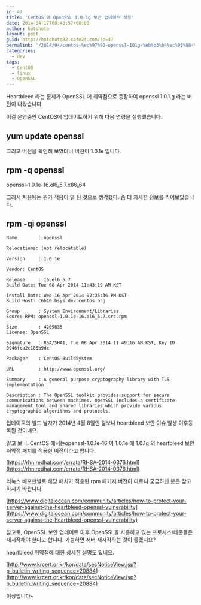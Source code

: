 ```yaml
---
id: 47
title: 'CentOS 에 OpenSSL 1.0.1g 보안 업데이트 적용'
date: 2014-04-17T00:40:57+00:00
author: hotohoto
layout: post
guid: http://hotohoto82.cafe24.com/?p=47
permalink: '/2014/04/centos-%ec%97%90-openssl-101g-%eb%b3%b4%ec%95%88-%ec%97%85%eb%8d%b0%ec%9d%b4%ed%8a%b8-%ec%a0%81%ec%9a%a9/'
categories:
  - dev
tags:
  - CentOS
  - linux
  - OpenSSL
---
```

Heartbleed 라는 문제가 OpenSSL 에 취약점으로 등장하여 openssl 1.0.1.g 라는 버전이 나왔습니다.

이걸 운영중인 CentOS에 업데이트하기 위해 다음 명령을 실행했습니다.

## yum update openssl

그리고 버전을 확인해 보았더니 버전이 1.0.1e 입니다.

## rpm -q openssl

openssl-1.0.1e-16.el6_5.7.x86_64

그래서 처음에는 뭔가 적용이 덜 된 것으로 생각했다. 좀 더 자세한 정보를 찍어보았습니다.

## rpm -qi openssl
```
Name        : openssl

Relocations: (not relocatable)

Version     : 1.0.1e

Vendor: CentOS

Release     : 16.el6_5.7                    
Build Date: Tue 08 Apr 2014 11:43:19 AM KST

Install Date: Wed 16 Apr 2014 02:35:36 PM KST
Build Host: c6b10.bsys.dev.centos.org

Group       : System Environment/Libraries
Source RPM: openssl-1.0.1e-16.el6_5.7.src.rpm

Size        : 4209635
License: OpenSSL

Signature   : RSA/SHA1, Tue 08 Apr 2014 11:49:16 AM KST, Key ID 0946fca2c105b9de

Packager    : CentOS BuildSystem

URL         : http://www.openssl.org/

Summary     : A general purpose cryptography library with TLS implementation

Description : The OpenSSL toolkit provides support for secure communications between machines. OpenSSL includes a certificate management tool and shared libraries which provide various cryptographic algorithms and protocols.
```
업데이트의 빌드 날자가 2014년 4월 8일인 걸보니 heartbleed 보안 이슈 발생 이후등록된 것이네요.

알고 보니. CentOS 에서는openssl-1.0.1e-16 이 1.0.1e 에 1.0.1g 의 heartbleed 보안 취약점 패치를 적용한 버전이라고 합니다.

[https://rhn.redhat.com/errata/RHSA-2014-0376.html](https://rhn.redhat.com/errata/RHSA-2014-0376.html)

리눅스 배포판별로 해당 패치가 적용된 rpm 패키지 버전이 다르니 궁금하신 분은 참고하시기 바랍니다.

[https://www.digitalocean.com/community/articles/how-to-protect-your-server-against-the-heartbleed-openssl-vulnerability](https://www.digitalocean.com/community/articles/how-to-protect-your-server-against-the-heartbleed-openssl-vulnerability)

참고로, OpenSSL 보안 업데이트 이후 OpenSSL을 사용하고 있는 프로세스/데몬들은 재시작해야 한다고 합니다. 가능하면 서버 재시작하는 것이 좋겠지요?

heartbleed 취약점에 대한 상세한 설명도 있네요.

[http://www.krcert.or.kr/kor/data/secNoticeView.jsp?p_bulletin_writing_sequence=20884](http://www.krcert.or.kr/kor/data/secNoticeView.jsp?p_bulletin_writing_sequence=20884)

이상입니다~
